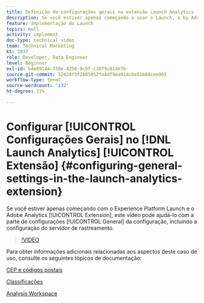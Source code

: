 ```yaml
---
title: Definição de configurações gerais na extensão Launch Analytics
description: Se você estiver apenas começando a usar o Launch, o by Adobe e a extensão do Adobe Analytics, este vídeo poderá ajudá-lo com a parte de configurações gerais da configuração, incluindo a configuração do servidor de rastreamento.
feature: Implementação do Launch
topics: null
activity: implement
doc-type: technical video
team: Technical Marketing
kt: 2837
role: Developer, Data Engineer
level: Beginner
exl-id: b4e89144-730e-4256-9c9f-c38f9c814e7b
source-git-commit: 32424f3f2b05952fe4df9ea91dcbe51684cee905
workflow-type: tm+mt
source-wordcount: '132'
ht-degree: 21%

---
```


# Configurar [!UICONTROL Configurações Gerais] no [!DNL Launch Analytics] [!UICONTROL Extensão] {#configuring-general-settings-in-the-launch-analytics-extension}

Se você estiver apenas começando com o Experience Platform Launch e o Adobe Analytics [!UICONTROL Extension], este vídeo pode ajudá-lo com a parte de configurações [!UICONTROL General] da configuração, incluindo a configuração do servidor de rastreamento.

>[!VIDEO](https://video.tv.adobe.com/v/27093/?quality=9)

Para obter informações adicionais relacionadas aos aspectos deste caso de uso, consulte os seguintes tópicos de documentação:

[CEP e códigos postais](https://docs.adobe.com/help/en/analytics/components/variables/dimensions-reports/reports-zip.html)

[Classificações](https://docs.adobe.com/content/help/pt-BR/analytics/components/classifications/c-classifications.html)

[Analysis Workspace](https://docs.adobe.com/content/help/pt-BR/analytics/analyze/analysis-workspace/home.html)
